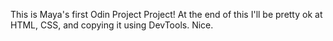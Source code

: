 This is Maya's first Odin Project Project!
At the end of this I'll be pretty ok at HTML, CSS, and copying it using DevTools. Nice.